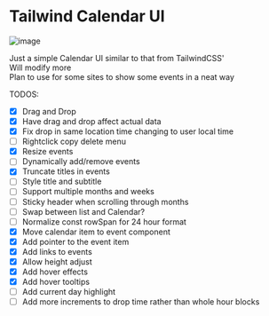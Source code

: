 # Tailwind Calendar UI
![image](https://github.com/chukwumaokere/tailwind-calendar-ui/assets/16673873/6a8af8d3-e65b-4dc4-ad83-094e39990be7)

Just a simple Calendar UI similar to that from TailwindCSS'  
Will modify more  
Plan to use for some sites to show some events in a neat way  

TODOS:
- [x] Drag and Drop
- [x] Have drag and drop affect actual data
- [x] Fix drop in same location time changing to user local time
- [ ] Rightclick copy delete menu
- [x] Resize events 
- [ ] Dynamically add/remove events
- [x] Truncate titles in events
- [ ] Style title and subtitle
- [ ] Support multiple months and weeks
- [ ] Sticky header when scrolling through months
- [ ] Swap between list and Calendar?
- [ ] Normalize const rowSpan for 24 hour format 
- [x] Move calendar item to event component
- [x] Add pointer to the event item
- [x] Add links to events
- [x] Allow height adjust
- [x] Add hover effects
- [x] Add hover tooltips
- [ ] Add current day highlight
- [ ] Add more increments to drop time rather than whole hour blocks
